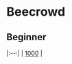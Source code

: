 # Beecrowd

## Beginner

|:--:|
| [1000](https://github.com/melhamas-io/beecrowd/blob/main/beginner/1000/1000.py) | 
